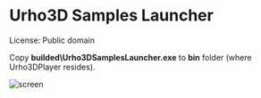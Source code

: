 # Urho3D Samples Launcher

License: Public domain

Copy **builded\Urho3DSamplesLauncher.exe** to **bin** folder (where Urho3DPlayer resides).

![screen](https://cloud.githubusercontent.com/assets/13021826/11763249/b4aa61b8-a11c-11e5-9264-02ac3cd8c868.png)
